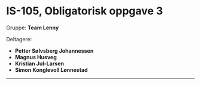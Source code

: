 <h1>IS-105, Obligatorisk oppgave 3</h1>
<p>Gruppe: <b>Team Lenny</b></p>
<p>Deltagere:</p>
<ul>
  <li><b>Petter Sølvsberg Johannessen</b></li>
  <li><b>Magnus Husveg</b></li>
  <li><b>Kristian Jul-Larsen</b></li>
  <li><b>Simon Konglevoll Lønnestad</b></li>
</ul>
<hr>
